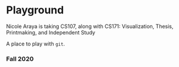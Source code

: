 # Playground

Nicole Araya is taking CS107, along with CS171: Visualization, Thesis, Printmaking, and Independent Study

A place to play with `git`.

### Fall 2020
